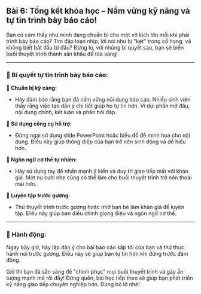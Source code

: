 ## Bài 6: Tổng kết khóa học – Nắm vững kỹ năng và tự tin trình bày báo cáo!

Bạn có cảm thấy như mình đang chuẩn bị cho một vở kịch lớn mỗi khi phải trình bày báo cáo? Tim đập loạn nhịp, lời nói như bị "kẹt" trong cổ họng, và không biết bắt đầu từ đâu? Đừng lo, với những bí quyết sau, bạn sẽ biến buổi thuyết trình thành sân khấu để tỏa sáng!

---

### 📌 Bí quyết tự tin trình bày báo cáo:

**🔹 Chuẩn bị kỹ càng:**
- Hãy đảm bảo rằng bạn đã nắm vững nội dung báo cáo. Nhiều sinh viên thấy rằng việc tạo dàn ý chi tiết giúp họ tự tin hơn. Ví dụ: phần mở đầu, nội dung chính, kết luận và phần hỏi đáp.

**🔹 Sử dụng công cụ hỗ trợ:**
- Đừng ngại sử dụng slide PowerPoint hoặc biểu đồ để minh họa cho nội dung. Điều này giúp thông điệp của bạn trở nên sinh động và dễ hiểu hơn.

**🔹 Ngôn ngữ cơ thể tự nhiên:**
- Hãy sử dụng tay để nhấn mạnh ý kiến và duy trì giao tiếp mắt với khán giả. Một nụ cười nhẹ cũng có thể làm cho buổi thuyết trình trở nên thoải mái hơn.

**🔹 Luyện tập trước gương:**
- Thử thuyết trình trước gương hoặc nhờ bạn bè làm khán giả để luyện tập. Điều này giúp bạn điều chỉnh giọng điệu và ngôn ngữ cơ thể.

---

### 🚀 Hành động:

Ngay bây giờ, hãy lập dàn ý cho bài báo cáo sắp tới của bạn và thử thực hành nói trước gương. Điều này sẽ giúp bạn tự tin hơn khi đứng trước đám đông.

Giờ thì bạn đã sẵn sàng để "chinh phục" mọi buổi thuyết trình và gây ấn tượng mạnh mẽ rồi đấy! Đừng quên, bài học tiếp theo sẽ giúp bạn phát triển kỹ năng giao tiếp chuyên nghiệp hơn. Đừng bỏ lỡ nhé!